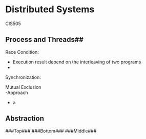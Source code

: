 Distributed Systems
==================

CIS505


## Process and Threads##

Race Condition:  
  - Execution result depend on the interleaving of two programs
  - 

Synchronization:  



Mutual Exclusion  
-Approach  
  - a

## Abstraction ##
###Top###
###Bottom###
###Middle###
